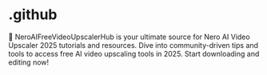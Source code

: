 # .github
🎥 NeroAIFreeVideoUpscalerHub is your ultimate source for Nero AI Video Upscaler 2025 tutorials and resources. Dive into community-driven tips and tools to access free AI video upscaling tools in 2025. Start downloading and editing now!

